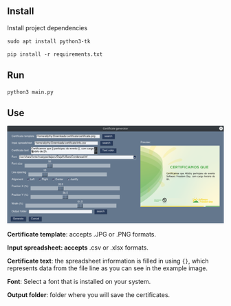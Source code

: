 ## Install

Install project dependencies

```
sudo apt install python3-tk
```

```
pip install -r requirements.txt
```

## Run

```
python3 main.py
```

## Use

![certificate generator photo](screenshot/screenshot.png)

**Certificate template**: accepts .JPG or .PNG formats.

**Input spreadsheet: accepts** .csv or .xlsx formats.

**Certificate text**: the spreadsheet information is filled in using `{}`, which represents data from the file line as you can see in the example image.

**Font**: Select a font that is installed on your system.

**Output folder**: folder where you will save the certificates.